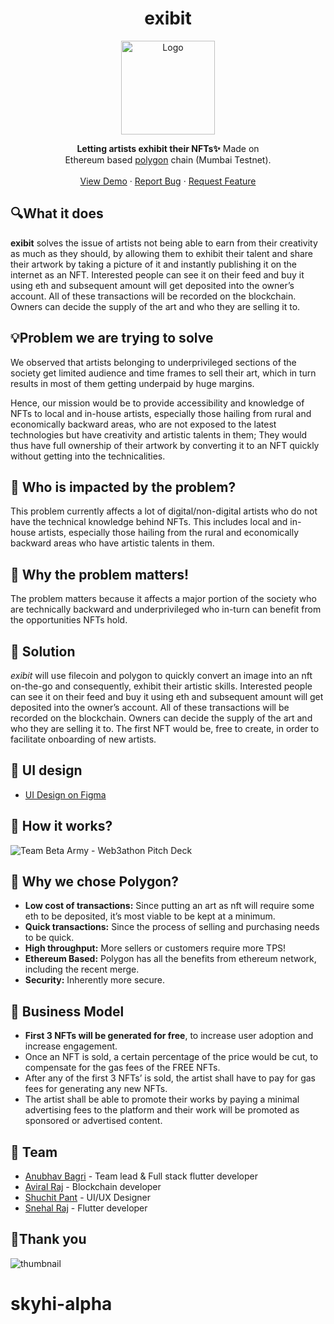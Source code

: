 <h1 align="center">exibit</h1>

<p align="center">
  <img src="https://user-images.githubusercontent.com/56643117/189768647-86da362e-21cc-42a4-86f4-be379e572ca6.png" align="center" alt="Logo" width="150" height="150">
 </p>
 
 <p align="center"><b>Letting artists exhibit their NFTs✨</b> Made on<br>Ethereum based <a href="https://polygon.technology/">polygon</a> chain (Mumbai Testnet).
<br><br>
    <a href="https://www.youtube.com/playlist?list=PLPgpaSV4EIAnzZGUrN2HFyqXrpxW-j0ZP">View Demo</a>
    ·
    <a href="https://github.com/anubhavbagri/nft-marketplace/issues">Report Bug</a>
    ·
    <a href="https://github.com/anubhavbagri/nft-marketplace/issues">Request Feature</a>
</p>

## 🔍What it does
**exibit** solves the issue of artists not being able to earn from their creativity as much as they should, by allowing them to exhibit their talent and share their artwork by taking a picture of it and instantly publishing it on the internet as an NFT. Interested people can see it on their feed and buy it using eth and subsequent amount will get deposited into the owner’s account. All of these transactions will be recorded on the blockchain. Owners can decide the supply of the art and who they are selling it to.

## 💡Problem we are trying to solve
 We observed that artists belonging to underprivileged sections of the society get limited audience and time frames to sell their art, which in turn results in most of them getting underpaid by huge margins.

Hence, our mission would be to provide accessibility and knowledge of NFTs to local and in-house artists, especially those hailing from rural and economically backward areas, who are not exposed to the latest technologies but have creativity and artistic talents in them; They would thus have full ownership of their artwork by converting it to an NFT quickly without getting into the technicalities.

<!--- Even though nfts are of great value and solve a lot of issues revolving around copyright and ownership of art, a major portion of artists(including people from rural areas or just normal non-tech people who may or may not be technically advanced enough) still can't benefit from it due to the complex procedures which may seem overwhelming to them. -->

## 🤔 Who is impacted by the problem?
This problem currently affects a lot of digital/non-digital artists who do not have the technical knowledge behind NFTs. This includes local and in-house artists, especially those hailing from the rural and economically backward areas who have artistic talents in them.

## 😤 Why the problem matters!
The problem matters because it affects a major portion of the society who are technically backward and underprivileged who in-turn can benefit from the opportunities NFTs hold.

## 🧠 Solution
_exibit_ will use filecoin and polygon to quickly convert an image into an nft on-the-go and consequently, exhibit their artistic skills. Interested people can see it on their feed and buy it using eth and subsequent amount will get deposited into the owner’s account. All of these transactions will be recorded on the blockchain. Owners can decide the supply of the art and who they are selling it to. The first NFT would be, free to create, in order to facilitate onboarding of new artists.

## 🎨 UI design
- [UI Design on Figma](https://www.figma.com/file/iuhhP4xxp6MrG07VT8W3yt/exibit?node-id=0%3A1)

## 🚀 How it works?
![Team Beta Army - Web3athon Pitch Deck](https://user-images.githubusercontent.com/56643117/191387420-3cb8b7d0-645e-4b29-932a-259888eba2bb.png)

## 🏅 Why we chose Polygon?
- **Low cost of transactions:** Since putting an art as nft will require some eth to be deposited, it’s most viable to be kept at a minimum.
- **Quick transactions:** Since the process of selling and purchasing needs to be quick.
- **High throughput:** More sellers or customers require more TPS!
- **Ethereum Based:** Polygon has all the benefits from ethereum network, including the recent merge.
- **Security:** Inherently more secure.

## 💸 Business Model
- **First 3 NFTs will be generated for free**, to increase user adoption and increase engagement.
- Once an NFT is sold, a certain percentage of the price would be cut, to compensate for the gas fees of the FREE NFTs.
- After any of the first 3 NFTs’ is sold, the artist shall have to pay for gas fees for generating any new NFTs.
- The artist shall be able to promote their works by paying a minimal advertising fees to the platform and their work will be promoted as sponsored or advertised content. 

## 🤝 Team 
- [Anubhav Bagri](https://anubhavbagri.com) - Team lead & Full stack flutter developer
- [Aviral Raj](https://www.linkedin.com/in/aviral-raj-5a9a04184/) - Blockchain developer
- [Shuchit Pant](https://shuchitpant.github.io/PersonalPortfolio/) - UI/UX Designer
- [Snehal Raj](https://www.linkedin.com/in/snehal-raj-darkshark/) - Flutter developer

## 🙏Thank you
![thumbnail](https://user-images.githubusercontent.com/56643117/191388743-4ec4297f-4729-4b8b-92af-00d4c0259ebf.png)


# skyhi-alpha
